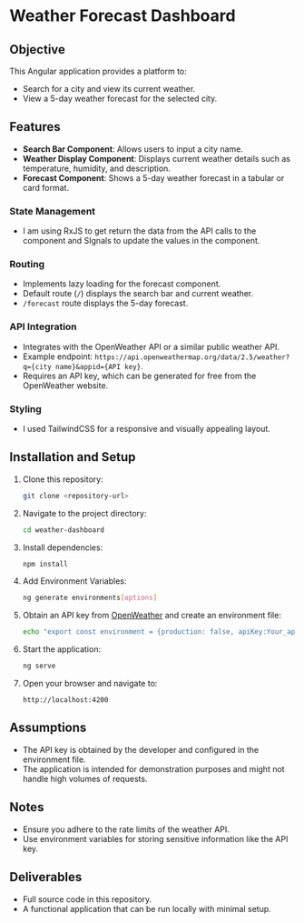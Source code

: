 # Weather Forecast Dashboard

## Objective
This Angular application provides a platform to:
- Search for a city and view its current weather.
- View a 5-day weather forecast for the selected city.

## Features
- **Search Bar Component**: Allows users to input a city name.
- **Weather Display Component**: Displays current weather details such as temperature, humidity, and description.
- **Forecast Component**: Shows a 5-day weather forecast in a tabular or card format.

### State Management
- I am using RxJS to get return the data from the API calls to the component and SIgnals to update the values in the component.

### Routing
- Implements lazy loading for the forecast component.
- Default route (`/`) displays the search bar and current weather.
- `/forecast` route displays the 5-day forecast.

### API Integration
- Integrates with the OpenWeather API or a similar public weather API.
- Example endpoint: `https://api.openweathermap.org/data/2.5/weather?q={city name}&appid={API key}`.
- Requires an API key, which can be generated for free from the OpenWeather website.


### Styling
- I used TailwindCSS for a responsive and visually appealing layout.

## Installation and Setup
1. Clone this repository:
   ```bash
   git clone <repository-url>
   ```
2. Navigate to the project directory:
   ```bash
   cd weather-dashboard
   ```
3. Install dependencies:
   ```bash
   npm install
   ```
4. Add Environment Variables:
   ```bash
   ng generate environments[options]
   ```
5. Obtain an API key from [OpenWeather](https://openweathermap.org/) and create an environment file:
   ```bash
   echo "export const environment = {production: false, apiKey:Your_apiKEy,};" > src/environments/environment.ts
   ```
1. Start the application:
   ```bash
   ng serve
   ```
2. Open your browser and navigate to:
   ```
   http://localhost:4200
   ```

## Assumptions
- The API key is obtained by the developer and configured in the environment file.
- The application is intended for demonstration purposes and might not handle high volumes of requests.

## Notes
- Ensure you adhere to the rate limits of the weather API.
- Use environment variables for storing sensitive information like the API key.

## Deliverables
- Full source code in this repository.
- A functional application that can be run locally with minimal setup.

